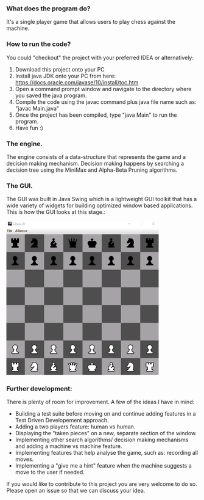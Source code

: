 ### What does the program do?
It's a single player game that allows users to play chess against the machine.
### How to run the code?

You could "checkout" the project with your preferred IDEA or alternatively:

1. Download this project onto your PC
2. Install java JDK onto your PC from here:
https://docs.oracle.com/javase/10/install/toc.htm
3. Open a command prompt window and navigate to the directory where you saved the java program.
4. Compile the code using the javac command plus java file name such as: 
"javac Main.java" 
5. Once the project has been compiled, type 
"java Main" 
to run the program.
6. Have fun :)

### The engine.
The engine consists of a data-structure that represents the game and a decision making mechanism.
Decision making happens by searching a decision tree using the MiniMax and Alpha-Beta Pruning algorithms.
### The GUI.
The GUI was built in Java Swing which is a lightweight GUI toolkit that has a wide variety of widgets for building optimized window based applications.
This is how the GUI looks at this stage.:   
  
  
![gui gif](images/chess.gif)

### Further development:
There is plenty of room for improvement. A few of the ideas I have in mind:
* Building a test suite before moving on and continue adding features in a Test Driven Developement approach.
* Adding a two players feature: human vs human.
* Displaying the "taken pieces" on a new, separate section of the window.
* Implementing other search algorithms/ decision making mechanisms and adding a machine vs machine feature.
* Implementing features that help analyse the game, such as: recording all moves.
* Implementing a "give me a hint" feature when the machine suggests a move to the user if needed.

If you would like to contribute to this project you are very welcome to do so. Please open an issue so that we can discuss your idea.
